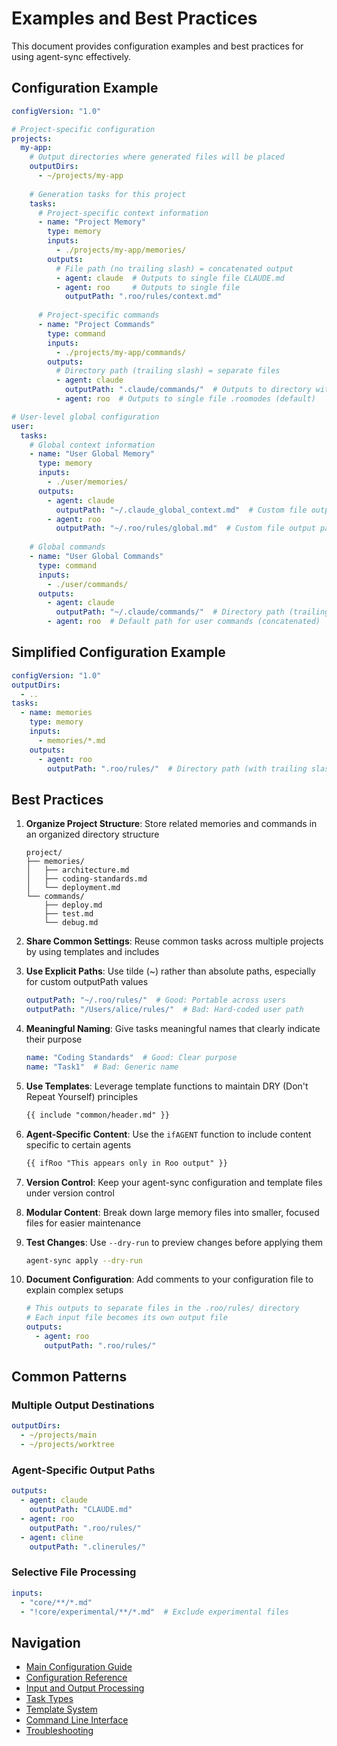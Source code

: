# Examples and Best Practices

This document provides configuration examples and best practices for using agent-sync effectively.

## Configuration Example

```yaml
configVersion: "1.0"

# Project-specific configuration
projects:
  my-app:
    # Output directories where generated files will be placed
    outputDirs:
      - ~/projects/my-app
      
    # Generation tasks for this project
    tasks:
      # Project-specific context information
      - name: "Project Memory"
        type: memory
        inputs:
          - ./projects/my-app/memories/
        outputs:
          # File path (no trailing slash) = concatenated output
          - agent: claude  # Outputs to single file CLAUDE.md
          - agent: roo     # Outputs to single file
            outputPath: ".roo/rules/context.md"
          
      # Project-specific commands
      - name: "Project Commands"
        type: command
        inputs:
          - ./projects/my-app/commands/
        outputs:
          # Directory path (trailing slash) = separate files
          - agent: claude
            outputPath: ".claude/commands/"  # Outputs to directory with separate files
          - agent: roo  # Outputs to single file .roomodes (default)

# User-level global configuration
user:
  tasks:
    # Global context information
    - name: "User Global Memory"
      type: memory
      inputs:
        - ./user/memories/
      outputs:
        - agent: claude
          outputPath: "~/.claude_global_context.md"  # Custom file output path (concatenated)
        - agent: roo
          outputPath: "~/.roo/rules/global.md"  # Custom file output path (concatenated)
          
    # Global commands
    - name: "User Global Commands"
      type: command
      inputs:
        - ./user/commands/
      outputs:
        - agent: claude
          outputPath: "~/.claude/commands/"  # Directory path (trailing slash) = separate files
        - agent: roo  # Default path for user commands (concatenated)
```

## Simplified Configuration Example

```yaml
configVersion: "1.0"
outputDirs:
  - ..
tasks:
  - name: memories
    type: memory
    inputs:
      - memories/*.md
    outputs:
      - agent: roo
        outputPath: ".roo/rules/"  # Directory path (with trailing slash) for separate files
```

## Best Practices

1. **Organize Project Structure**: Store related memories and commands in an organized directory structure
   ```
   project/
   ├── memories/
   │   ├── architecture.md
   │   ├── coding-standards.md
   │   └── deployment.md
   └── commands/
       ├── deploy.md
       ├── test.md
       └── debug.md
   ```

2. **Share Common Settings**: Reuse common tasks across multiple projects by using templates and includes

3. **Use Explicit Paths**: Use tilde (~) rather than absolute paths, especially for custom outputPath values
   ```yaml
   outputPath: "~/.roo/rules/"  # Good: Portable across users
   outputPath: "/Users/alice/rules/"  # Bad: Hard-coded user path
   ```

4. **Meaningful Naming**: Give tasks meaningful names that clearly indicate their purpose
   ```yaml
   name: "Coding Standards"  # Good: Clear purpose
   name: "Task1"  # Bad: Generic name
   ```

5. **Use Templates**: Leverage template functions to maintain DRY (Don't Repeat Yourself) principles
   ```markdown
   {{ include "common/header.md" }}
   ```

6. **Agent-Specific Content**: Use the `ifAGENT` function to include content specific to certain agents
   ```markdown
   {{ ifRoo "This appears only in Roo output" }}
   ```

7. **Version Control**: Keep your agent-sync configuration and template files under version control

8. **Modular Content**: Break down large memory files into smaller, focused files for easier maintenance

9. **Test Changes**: Use `--dry-run` to preview changes before applying them
   ```bash
   agent-sync apply --dry-run
   ```

10. **Document Configuration**: Add comments to your configuration file to explain complex setups
    ```yaml
    # This outputs to separate files in the .roo/rules/ directory
    # Each input file becomes its own output file
    outputs:
      - agent: roo
        outputPath: ".roo/rules/"
    ```

## Common Patterns

### Multiple Output Destinations

```yaml
outputDirs:
  - ~/projects/main
  - ~/projects/worktree
```

### Agent-Specific Output Paths

```yaml
outputs:
  - agent: claude
    outputPath: "CLAUDE.md"
  - agent: roo
    outputPath: ".roo/rules/"
  - agent: cline
    outputPath: ".clinerules/"
```

### Selective File Processing

```yaml
inputs:
  - "core/**/*.md"
  - "!core/experimental/**/*.md"  # Exclude experimental files
```

## Navigation

- [Main Configuration Guide](config.md)
- [Configuration Reference](config-reference.md)
- [Input and Output Processing](input-output.md)
- [Task Types](task-types.md)
- [Template System](templates.md)
- [Command Line Interface](cli.md)
- [Troubleshooting](troubleshooting.md)